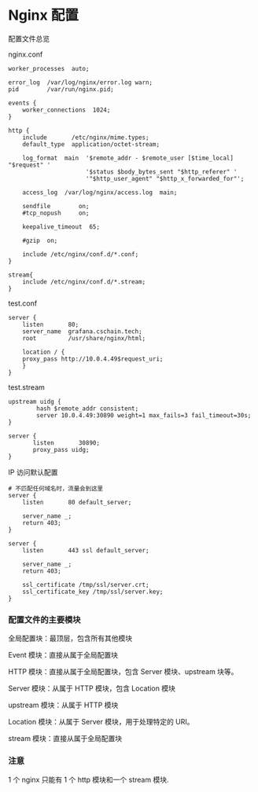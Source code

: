 # Nginx 配置

配置文件总览

nginx.conf

```
worker_processes  auto;

error_log  /var/log/nginx/error.log warn;
pid        /var/run/nginx.pid;

events {
    worker_connections  1024;
}

http {
    include       /etc/nginx/mime.types;
    default_type  application/octet-stream;

    log_format  main  '$remote_addr - $remote_user [$time_local] "$request" '
                      '$status $body_bytes_sent "$http_referer" '
                      '"$http_user_agent" "$http_x_forwarded_for"';

    access_log  /var/log/nginx/access.log  main;

    sendfile        on;
    #tcp_nopush     on;

    keepalive_timeout  65;

    #gzip  on;

    include /etc/nginx/conf.d/*.conf;
}

stream{
    include /etc/nginx/conf.d/*.stream;
}
```

test.conf

```
server {
    listen       80;
    server_name  grafana.cschain.tech; 
    root         /usr/share/nginx/html;
    
    location / {
    proxy_pass http://10.0.4.49$request_uri;
    }
}
```

test.stream

```
upstream uidg {
        hash $remote_addr consistent;
        server 10.0.4.49:30890 weight=1 max_fails=3 fail_timeout=30s;
}

server {
       listen       30890;
       proxy_pass uidg;
}
```



IP 访问默认配置

```
# 不匹配任何域名时，流量会到这里
server {
    listen       80 default_server;

    server_name _;
    return 403;
}

server {
    listen       443 ssl default_server;

    server_name _;
    return 403;

    ssl_certificate /tmp/ssl/server.crt;
    ssl_certificate_key /tmp/ssl/server.key;
}
```



### 配置文件的主要模块

全局配置块：最顶层，包含所有其他模块

Event 模块：直接从属于全局配置块

HTTP 模块：直接从属于全局配置块，包含 Server 模块、upstream 块等。

Server 模块：从属于 HTTP 模块，包含 Location 模块

upstream 模块：从属于 HTTP 模块

Location 模块：从属于 Server 模块，用于处理特定的 URI。

stream 模块：直接从属于全局配置块



### 注意

1 个 nginx 只能有  1 个  http 模块和一个 stream 模块.